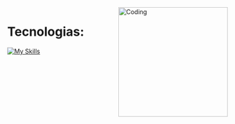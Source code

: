 <img align="right" alt="Coding" height="250" width="250" src="https://i.redd.it/y06nqrn77al91.png">
<h1 align="left">Tecnologias: </h1>

[![My Skills](https://skillicons.dev/icons?i=python,html,css)](https://skillicons.dev)




